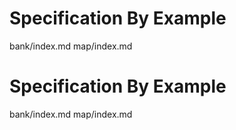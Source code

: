 # Specification By Example

bank/index.md
map/index.md

# Specification By Example

bank/index.md
map/index.md